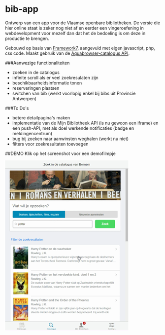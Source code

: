 # bib-app

Ontwerp van een app voor de Vlaamse openbare bibliotheken. De versie die hier online staat is zeker nog niet af en eerder een vingeroefening in webdevelopment voor mezelf dan dat het de bedoeling is om deze in productie te brengen.

Gebouwd op basis van [Framework7](https://github.com/nolimits4web/Framework7), aangevuld met eigen javascript, php, css code. Maakt gebruik van de [Aquabrowser-catalogus API](http://www.cultuurconnect.be/diensten/bibliotheekportalen/api).

###Aanwezige functionaliteiten
* zoeken in de catalogus
* infinite scroll als er veel zoekresulaten zijn
* beschikbaarheidsinformatie tonen
* reserveringen plaatsen
* switchen van bib (werkt voorlopig enkel bij bibs uit Provincie Antwerpen)

###To Do's
* betere detailpagina's maken
* implementatie van de Mijn Bibliotheek API (is nu gewoon een iframe) en een push-API, met als doel werkende notificaties (badge en meldingencentrum)
* bug bij zoeken naar aanwinsten weghalen (werkt nu niet)
* filters voor zoekresultaten toevoegen

##DEMO
Klik op het screenshot voor een demofilmpje

[![Demofilmpje van de app](screenshots/screenshot_demofilmpje.png)](https://kdw2060.github.io/bib-app/)
